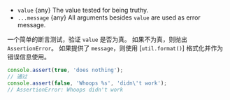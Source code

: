 <!-- YAML
added: v0.1.101
changes:
  - version: v10.0.0
    pr-url: https://github.com/nodejs/node/pull/17706
    description: The implementation is now spec compliant and does not throw
                 anymore.
-->
* `value` {any} The value tested for being truthy.
* `...message` {any} All arguments besides `value` are used as error message.

一个简单的断言测试，验证 `value` 是否为真。
如果不为真，则抛出 `AssertionError`。
如果提供了 `message`，则使用 [`util.format()`] 格式化并作为错误信息使用。

```js
console.assert(true, 'does nothing');
// 通过
console.assert(false, 'Whoops %s', 'didn\'t work');
// AssertionError: Whoops didn't work
```


